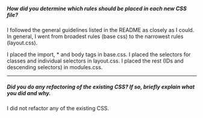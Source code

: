 ##### How did you determine which rules should be placed in each new CSS file?

I followed the general guidelines listed in the README as closely as I could. In general, I went from broadest rules (base css) to the narrowest rules (layout.css). 

I placed the import, * and body tags in base.css.
I placed the selectors for classes and individual selectors in layout.css.
I placed the rest (IDs and descending selectors) in modules.css.

---

##### Did you do any refactoring of the existing CSS? If so, briefly explain what you did and why.

I did not refactor any of the existing CSS.
